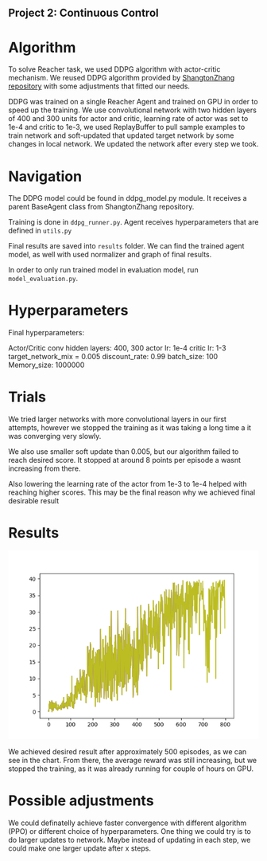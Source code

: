 ## Project 2: Continuous Control
# Algorithm
To solve Reacher task, we used DDPG algorithm with actor-critic mechanism. 
We reused DDPG algorithm provided by [ShangtonZhang repository](https://github.com/ShangtongZhang/DeepRL) 
with some adjustments that fitted our needs. 

DDPG was trained on a single Reacher Agent and trained on GPU in order to speed up the training.
We use convolutional network with two hidden layers of 400 and 300 units for actor and critic,
learning rate of actor was set to 1e-4 and critic to 1e-3, we used ReplayBuffer to pull
sample examples to train network and soft-updated that updated target network by some changes
in local network. We updated the network after every step we took. 

# Navigation
The DDPG model could be found in ddpg_model.py module. It receives a parent BaseAgent class
from ShangtonZhang repository. 

Training is done in `ddpg_runner.py`. Agent receives hyperparameters that are defined in `utils.py`

Final results are saved into `results` folder. We can find the trained agent model, as well
with used normalizer and graph of final results.

In order to only run trained model in evaluation model, run `model_evaluation.py`.

# Hyperparameters
Final hyperparameters:

Actor/Critic conv hidden layers: 400, 300
actor lr: 1e-4
critic lr: 1-3
target_network_mix = 0.005
discount_rate: 0.99
batch_size: 100
Memory_size: 1000000

# Trials
We tried larger networks with more convolutional layers in our first attempts, however
we stopped the training as it was taking a long time a it was converging very slowly.

We also use smaller soft update than 0.005, but our algorithm failed to reach desired score.
It stopped at around 8 points per episode a wasnt increasing from there.

Also lowering the learning rate of the actor from 1e-3 to 1e-4 helped with reaching higher scores.
This may be the final reason why we achieved final desirable result

# Results
[image]:results/results.png
![Final Results][image]


We achieved desired result after approximately 500 episodes, as we can see in the chart. 
From there, the average reward was still increasing, but we stopped the training, as it
was already running for couple of hours on GPU. 

# Possible adjustments
We could definatelly achieve faster convergence with different algorithm (PPO) or different
choice of hyperparameters. One thing we could try is to do larger updates to network. Maybe instead
of updating in each step, we could make one larger update after x steps. 

